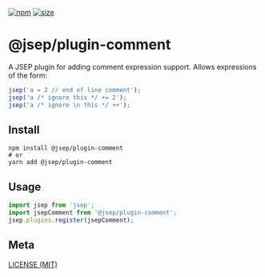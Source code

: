 [npm]: https://img.shields.io/npm/v/@jsep/plugin-comment
[npm-url]: https://www.npmjs.com/package/@jsep/plugin-comment
[size]: https://packagephobia.now.sh/badge?p=@jsep/plugin-comment
[size-url]: https://packagephobia.now.sh/result?p=@jsep/plugin-comment

[![npm][npm]][npm-url]
[![size][size]][size-url]

# @jsep/plugin-comment

A JSEP plugin for adding comment expression support. Allows expressions of the form:

```javascript
jsep('a = 2 // end of line comment');
jsep('a /* ignore this */ += 2');
jsep('a /* ignore \n this */ ++');
```

## Install

```console
npm install @jsep/plugin-comment
# or
yarn add @jsep/plugin-comment
```

## Usage
```javascript
import jsep from 'jsep';
import jsepComment from '@jsep/plugin-comment';
jsep.plugins.register(jsepComment);
```

## Meta

[LICENSE (MIT)](/LICENSE)
